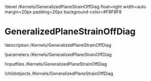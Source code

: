 <!-- MOOSE Object Documentation Stub: Remove this when content is added. -->!devel /Kernels/GeneralizedPlaneStrainOffDiag float=right width=auto margin=20px padding=20px background-color=#F8F8F8


# GeneralizedPlaneStrainOffDiag
!description /Kernels/GeneralizedPlaneStrainOffDiag

!parameters /Kernels/GeneralizedPlaneStrainOffDiag

!inputfiles /Kernels/GeneralizedPlaneStrainOffDiag

!childobjects /Kernels/GeneralizedPlaneStrainOffDiag
